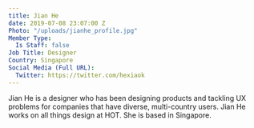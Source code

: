 ```yaml
---
title: Jian He
date: 2019-07-08 23:07:00 Z
Photo: "/uploads/jianhe_profile.jpg"
Member Type:
  Is Staff: false
Job Title: Designer
Country: Singapore
Social Media (Full URL):
  Twitter: https://twitter.com/hexiaok
---
```


Jian He is a designer who has been designing products and tackling UX problems for companies that have diverse, multi-country users. Jian He works on all things design at HOT. She is based in Singapore. 
